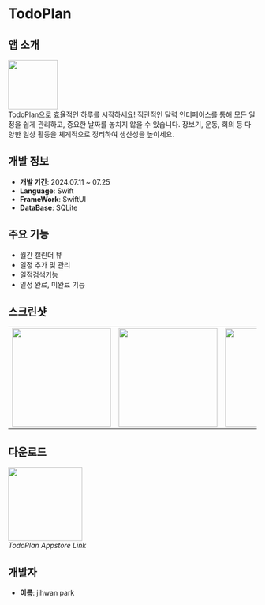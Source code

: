 # TodoPlan



## 앱 소개
<img src="https://github.com/user-attachments/assets/00d6cdcf-5c88-4470-8996-39e25df57d3c" width="100" height="100"><br>
TodoPlan으로 효율적인 하루를 시작하세요! 직관적인 달력 인터페이스를 통해 모든 일정을 쉽게 관리하고, 중요한 날짜를 놓치지 않을 수 있습니다. 장보기, 운동, 회의 등 다양한 일상 활동을 체계적으로 정리하여 생산성을 높이세요.


## 개발 정보

- **개발 기간**: 2024.07.11 ~ 07.25
- **Language**: Swift
- **FrameWork**: SwiftUI
- **DataBase**: SQLite
  
## 주요 기능

- 월간 캘린더 뷰
- 일정 추가 및 관리
- 일점검색기능
- 일정 완료, 미완료 기능

## 스크린샷

<table>
  <tr>
    <td><img src="https://github.com/user-attachments/assets/952503d6-281a-4dc0-888c-210036d62a96" width="200"></td>
    <td><img src="https://github.com/user-attachments/assets/091ce338-535c-4b6a-9871-9014df8a3387" width="200"></td>
    <td><img src="https://github.com/user-attachments/assets/8f2853b0-ff75-4ae3-97fa-9716cbff0bc8" width="200"></td>
    <td><img src="https://github.com/user-attachments/assets/5b90d8bc-8a56-4f38-8ee1-72da2ebf5d13" width="200"></td>
    <td><img src="https://github.com/user-attachments/assets/15e9817c-9894-4679-a48f-91599f3041a3" width="200"></td>
  </tr>
</table>



## 다운로드

<p align="leading">
  <a href="https://apps.apple.com/app/id6557057550">
    <img src="https://github.com/user-attachments/assets/00d6cdcf-5c88-4470-8996-39e25df57d3c" width="150">
  </a>
  <br>
  <em>TodoPlan Appstore Link</em>
</p>

## 개발자

- **이름**: jihwan park
